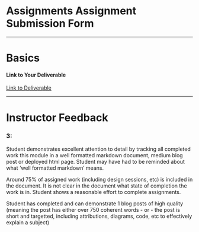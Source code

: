# Assignments Assignment Submission Form



------

# Basics

#### Link to Your Deliverable

[Link to Deliverable](https://gist.github.com/ccgamble/6366ce85d29b1eed66d5583451fd1723)

-----

# Instructor Feedback


### 3:

Student demonstrates excellent attention to detail by tracking all completed work this module in a well formatted markdown document, medium blog post or deployed html page. Student may have had to be reminded about what ‘well formatted markdown’ means.

Around 75% of assigned work (including design sessions, etc) is included in the document. It is not clear in the document what state of completion the work is in. Student shows a reasonable effort to complete assignments.

Student has completed and can demonstrate 1 blog posts of high quality (meaning the post has either over 750 coherent words - or - the post is short and targetted, including attributions, diagrams, code, etc to effectively explain a subject)
